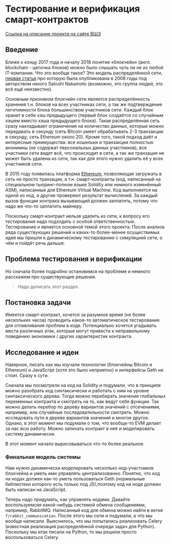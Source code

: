 # Тестирование и верификация смарт-контрактов

[Ссылка на описание проекта на сайте ВШЭ](http://wiki.cs.hse.ru/Тестирование_и_верификация_смарт-контрактов_(проект))

## Введение

Ближе к концу 2017 года и началу 2018 понятие «блокчейн» (англ. blockchain - цепочка блоков) можно было слышать чуть ли не из любой IT-компании. Что это вообще такое? Это модель распределённой сети, [первая статья](https://bitcoin.org/bitcoin.pdf) про которую была опубликована в 2008 годы под авторством некого Satoshi Nakamoto (возможно, это группа людей, это всё ещё неизвестно).

Основным признаком блокчейн сети является распределённость хранения т.н. блоков на всех участниках сети, а так же подтверждение легитимности блока большинством участников сети. Каждый блок хранит в себе хэш предыдущего (первый блок создаётся со случайным хэшем вместо хэша предыдущего блока). Такая распределённая сеть сразу накладывает ограничения на количество данных, которые можно передавать в секунду (сеть Bitcoin умеет обрабатывать 2-3 транзакции в секунду, сеть Ethereum около 20). Кроме того, такой подход даёт и интересные преимущества: все кошельки и транзакции полностью анонимны (не содержат персональных данных участников), все участники сети видят всё, что происходит в сети, а так же транзация не может быть удалена из сети, так как для этого нужно удалить её у всех участников сети.

В 2015 году появилась платформа [Ethereum](https://ethereum.org/), позволяющая загружать в сеть не просто транзации, а т.н. смарт-контракты (код, написанный на специальном тьюринг-полном языке Solidity или немного изменённый ASM), написанные для Ethereum Virtual Machine. Код выполняется на одной из нод, а другие проверяют результат вычислений. За каждый вызов функции контрака вызывающий должен заплатить, потому что надо же что-то заплатить майнеру.

Поскольку смарт-контракт нельзя удалить из сети, к вопросу его тестирования надо подходить с особой ответственностью. Тестирование и является основной темой этого проекта. После анализа ряда существующих решений и каких-то более-менее осуществимых идей мы пришли к динамическому тестированию с симуляцией сети, о чём и пойдёт речь дальше.

## Проблема тестирования и верификации

Но сначала более подробно остановимся на проблеме и немного расскажем про существующие решения.

> Надо дописать этот раздел.

## Постановка задачи

Имеется смарт-контракт, хочется за разумное время (не более нескольких часов) проводить какое-то автоматическое тестирование для отлавливания проблем в коде. Потенциально хочется угадывать места различных атак, которые могут привести к неправильному поведению экономики / других характеристик контракта.

## Исследование и идеи

Наверное, писать как мы изучали технологии (блокчейны Bitcoin и Ethereum) и JavaScript (хотя это было неприятно) и интерфейсы Geth не стоит. Сразу к сути.

Сначала мы посмотрели на код на Solidity и подумали, что в принципе можно разобрать код синтаксически и работать с ним на уровне синтаксического дерева. Тогда можно перебирать значения глобальных переменных контракта и смотреть на то, как ведут себя функции. Так можно делать перебор по дереву вариантов значений с отсечениями, например, или случайные последовательности смотреть. Можно исследовать пути в дереве вариантов значений и многое другое. Однако, в этот момент мы подумали о том, что вообще-то EVM делает за нас всю работу. Можно запихать контракт в неё и моделировать систему динамически.

В этот момент начало вырисовываться что-то более реальное.

### Финальная модель системы

Нам нужно динамически моделировать несколько нод-участников блокчейна и уметь ими управлять централизованно. Понятно, что код на нодах должен как-то уметь пользоваться Geth (нормальные библиотеки которого есть только под JS),поэтому код на ноде должен быть написан на JavaScript.

Теперь надо придумать, как управлять нодами. Давайте воспользуемсяя какой-нибудь системой обмена сообщениями, например, RabbitMQ. Написанный код для обмена можно найти в ветке `f/rabbit_communication`. После этого мы сели и подумали, а что мы вообще написали. Выяснилось, что мы попытались реализовать Celery (известная реализация распределённой очереди задач для Python). Поскольку мы итак писали на Python, то мы решили просто воспользоваться Celery.
